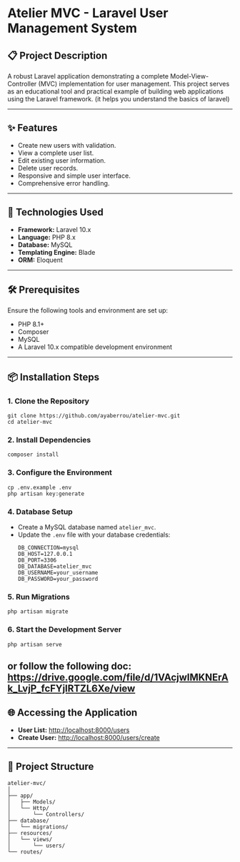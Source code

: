 # Atelier MVC - Laravel User Management System

## 📋 Project Description
A robust Laravel application demonstrating a complete Model-View-Controller (MVC) implementation for user management. This project serves as an educational tool and practical example of building web applications using the Laravel framework. (it helps you understand the basics of laravel)

---

## ✨ Features
- Create new users with validation.
- View a complete user list.
- Edit existing user information.
- Delete user records.
- Responsive and simple user interface.
- Comprehensive error handling.

---

## 🚀 Technologies Used
- **Framework:** Laravel 10.x
- **Language:** PHP 8.x
- **Database:** MySQL
- **Templating Engine:** Blade
- **ORM:** Eloquent

---

## 🛠️ Prerequisites
Ensure the following tools and environment are set up:
- PHP 8.1+
- Composer
- MySQL
- A Laravel 10.x compatible development environment

---

## 📦 Installation Steps

### 1. Clone the Repository
```
git clone https://github.com/ayaberrou/atelier-mvc.git
cd atelier-mvc
```

### 2. Install Dependencies
```
composer install
```

### 3. Configure the Environment
```
cp .env.example .env
php artisan key:generate
```

### 4. Database Setup
- Create a MySQL database named `atelier_mvc`.
- Update the `.env` file with your database credentials:
  ```
  DB_CONNECTION=mysql
  DB_HOST=127.0.0.1
  DB_PORT=3306
  DB_DATABASE=atelier_mvc
  DB_USERNAME=your_username
  DB_PASSWORD=your_password
  ```

### 5. Run Migrations
```
php artisan migrate
```

### 6. Start the Development Server
```
php artisan serve
```

or follow the following doc: https://drive.google.com/file/d/1VAcjwIMKNErAk_LvjP_fcFYjIRTZL6Xe/view
---

## 🌐 Accessing the Application
- **User List:** [http://localhost:8000/users](http://localhost:8000/users)
- **Create User:** [http://localhost:8000/users/create](http://localhost:8000/users/create)

---

## 📝 Project Structure
```
atelier-mvc/
│
├── app/
│   ├── Models/
│   └── Http/
│       └── Controllers/
├── database/
│   └── migrations/
├── resources/
│   └── views/
│       └── users/
└── routes/
```
